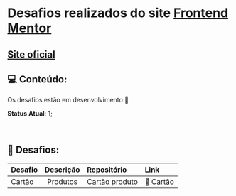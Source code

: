 # Desafios realizados do site [Frontend Mentor](https://www.frontendmentor.io/challenges)

## [Site oficial](https://www.frontendmentor.io/home)

## 💻 Conteúdo:

Os desafios estão em desenvolvimento 🚧

**Status Atual**: 1;

<br/>

## 📗 Desafios:

| Desafio | Descrição | Repositório        | Link          |
| ------- | :-------: | :----------------- | :------------ |
| Cartão  | Produtos  | [Cartão produto]() | [🔗 Cartão]() |
